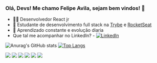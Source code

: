 ### Olá, Devs! Me chamo Felipe Avila, sejam bem vindos! 👋

- 👨‍💻 Desenvolvedor React jr
- 📝 Estudante de desenvolvimento full stack na [Trybe](https://www.betrybe.com/) e [RocketSeat](https://www.rocketseat.com.br/)
- 🚀 Aprendizado constante e evolução diaria
- Que tal me acompanhar no LinkedIn? - [![LinkedIn](https://img.shields.io/badge/linkedin-%230077B5.svg?style=for-the-badge&logo=linkedin&logoColor=white)](https://www.linkedin.com/in/felipe-lopes-avila/)

![Anurag's GitHub stats](https://github-readme-stats.vercel.app/api?username=felipeavila-dev&show_icons=true&theme=onedark)
[![Top Langs](https://github-readme-stats.vercel.app/api/top-langs/?username=felipeavila-dev&layout=compact)](https://github.com/anuraghazra/github-readme-stats)

<span><img src='https://img.shields.io/badge/JavaScript-F7DF1E?style=for-the-badge&logo=javascript&logoColor=black' /></span>
<span><img src='https://img.shields.io/badge/React-20232A?style=for-the-badge&logo=react&logoColor=61DAFB' /></span>
<span><img src='https://img.shields.io/badge/TypeScript-007ACC?style=for-the-badge&logo=typescript&logoColor=white' /></span>
<span><img src='https://img.shields.io/badge/HTML5-E34F26?style=for-the-badge&logo=html5&logoColor=white' /></span>
<span><img src='https://img.shields.io/badge/CSS3-1572B6?style=for-the-badge&logo=css3&logoColor=white' /></span>
<span><img src='https://img.shields.io/badge/Bootstrap-563D7C?style=for-the-badge&logo=bootstrap&logoColor=white' /></span>

